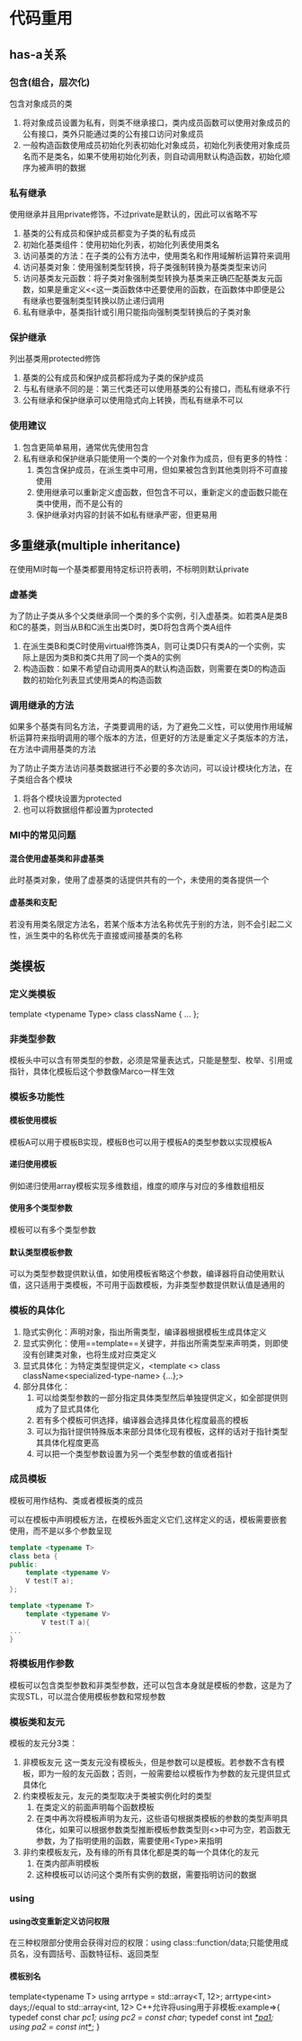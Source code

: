 # 代码重用

## has-a关系

### 包含(组合，层次化)

包含对象成员的类

1. 将对象成员设置为私有，则类不继承接口，类内成员函数可以使用对象成员的公有接口，类外只能通过类的公有接口访问对象成员
2. 一般构造函数使用成员初始化列表初始化对象成员，初始化列表使用对象成员名而不是类名，如果不使用初始化列表，则自动调用默认构造函数，初始化顺序为被声明的数据

### 私有继承

使用继承并且用private修饰，不过private是默认的，因此可以省略不写

1. 基类的公有成员和保护成员都变为子类的私有成员
2. 初始化基类组件：使用初始化列表，初始化列表使用类名
3. 访问基类的方法：在子类的公有方法中，使用类名和作用域解析运算符来调用
4. 访问基类对象：使用强制类型转换，将子类强制转换为基类类型来访问
5. 访问基类友元函数：将子类对象强制类型转换为基类来正确匹配基类友元函数，如果是重定义<<这一类函数体中还要使用的函数，在函数体中即便是公有继承也要强制类型转换以防止递归调用
6. 私有继承中，基类指针或引用只能指向强制类型转换后的子类对象

### 保护继承

列出基类用protected修饰

1. 基类的公有成员和保护成员都将成为子类的保护成员
2. 与私有继承不同的是：第三代类还可以使用基类的公有接口，而私有继承不行
3. 公有继承和保护继承可以使用隐式向上转换，而私有继承不可以

### 使用建议

1. 包含更简单易用，通常优先使用包含
2. 私有继承和保护继承只能使用一个类的一个对象作为成员，但有更多的特性：
   1. 类包含保护成员，在派生类中可用，但如果被包含到其他类则将不可直接使用
   2. 使用继承可以重新定义虚函数，但包含不可以，重新定义的虚函数只能在类中使用，而不是公有的
   3. 保护继承对内容的封装不如私有继承严密，但更易用

## 多重继承(multiple inheritance)

在使用MI时每一个基类都要用特定标识符表明，不标明则默认private

### 虚基类

为了防止子类从多个父类继承同一个类的多个实例，引入虚基类。如若类A是类B和C的基类，则当从B和C派生出类D时，类D将包含两个类A组件

1. 在派生类B和类C时使用virtual修饰类A，则可让类D只有类A的一个实例，实际上是因为类B和类C共用了同一个类A的实例
2. 构造函数：如果不希望自动调用类A的默认构造函数，则需要在类D的构造函数的初始化列表显式使用类A的构造函数

### 调用继承的方法

如果多个基类有同名方法，子类要调用的话，为了避免二义性，可以使用作用域解析运算符来指明调用的哪个版本的方法，但更好的方法是重定义子类版本的方法，在方法中调用基类的方法

为了防止子类方法访问基类数据进行不必要的多次访问，可以设计模块化方法，在子类组合各个模块

1. 将各个模块设置为protected
2. 也可以将数据组件都设置为protected

### MI中的常见问题

#### 混合使用虚基类和非虚基类

此时基类对象，使用了虚基类的话提供共有的一个，未使用的类各提供一个

#### 虚基类和支配

若没有用类名限定方法名，若某个版本方法名称优先于别的方法，则不会引起二义性，派生类中的名称优先于直接或间接基类的名称

## 类模板

### 定义类模板

template \<typename Type>
class className
{
    ...
};

### 非类型参数

模板头中可以含有带类型的参数，必须是常量表达式，只能是整型、枚举、引用或指针，具体化模板后这个参数像Marco一样生效

### 模板多功能性

#### 模板使用模板

模板A可以用于模板B实现，模板B也可以用于模板A的类型参数以实现模板A

#### 递归使用模板

例如递归使用array模板实现多维数组，维度的顺序与对应的多维数组相反

#### 使用多个类型参数

模板可以有多个类型参数

#### 默认类型模板参数

可以为类型参数提供默认值，如使用模板省略这个参数，编译器将自动使用默认值，这只适用于类模板，不可用于函数模板，为非类型参数提供默认值是通用的

### 模板的具体化

1. 隐式实例化：声明对象，指出所需类型，编译器根据模板生成具体定义
2. 显式实例化：使用==template==关键字，并指出所需类型来声明类，则即使没有创建类对象，也将生成对应类定义
3. 显式具体化：为特定类型提供定义，\<template <> class className\<specialized-type-name> {...};>
4. 部分具体化：
   1. 可以给类型参数的一部分指定具体类型然后单独提供定义，如全部提供则成为了显式具体化
   2. 若有多个模板可供选择，编译器会选择具体化程度最高的模板
   3. 可以为指针提供特殊版本来部分具体化现有模板，这样的话对于指针类型其具体化程度更高
   4. 可以把一个类型参数设置为另一个类型参数的值或者指针

### 成员模板

模板可用作结构、类或者模板类的成员

可以在模板中声明模板方法，在模板外面定义它们,这样定义的话，模板需要嵌套使用，而不是以多个参数呈现

```cpp
template <typename T>
class beta {
public:
    template <typename V>
    V test(T a);
};

template <typename T>
    template <typename V>
        V test(T a){
...
}
```

### 将模板用作参数

模板可以包含类型参数和非类型参数，还可以包含本身就是模板的参数，这是为了实现STL，可以混合使用模板参数和常规参数

### 模板类和友元

模板的友元分3类：

1. 非模板友元
   这一类友元没有模板头，但是参数可以是模板。若参数不含有模板，即为一般的友元函数；否则，一般需要给以模板作为参数的友元提供显式具体化
2. 约束模板友元，友元的类型取决于类被实例化时的类型
   1. 在类定义的前面声明每个函数模板
   2. 在类中再次将模板声明为友元，这些语句根据类模板的参数的类型声明具体化，如果可以根据参数类型推断模板参数类型则<>中可为空，若函数无参数，为了指明使用的函数，需要使用\<Type>来指明
3. 非约束模板友元，及有缘的所有具体化都是类的每一个具体化的友元
   1. 在类内部声明模板
   2. 这种模板可以访问这个类所有实例的数据，需要指明访问的数据

### using

#### using改变重新定义访问权限

在三种权限部分使用会获得对应的权限：using class::function/data;只能使用成员名，没有圆括号、函数特征标、返回类型

#### 模板别名

template\<typename T>
    using arrtype = std::array<T, 12>;
    arrtype\<int> days;//equal to std::array<int, 12>
C++允许将using用于非模板:example=>{
    typedef const char *pc1;
using pc2 = const char*;
    typedef const int *[*pa1](10);
using pa2 = const int*[*](10);
}
